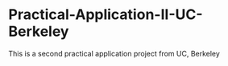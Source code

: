 # Practical-Application-II-UC-Berkeley
This is a second practical application project from UC, Berkeley
